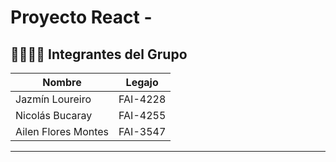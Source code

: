 # Proyecto React - 

 ## 👨‍💻👩‍💻 Integrantes del Grupo

 | Nombre                 | Legajo     |
 |------------------------|------------|
 | Jazmín Loureiro        | FAI-4228   |
 | Nicolás Bucaray        | FAI-4255   |
 | Ailen Flores Montes    | FAI-3547   |
 
 -----------------------------------------------------------